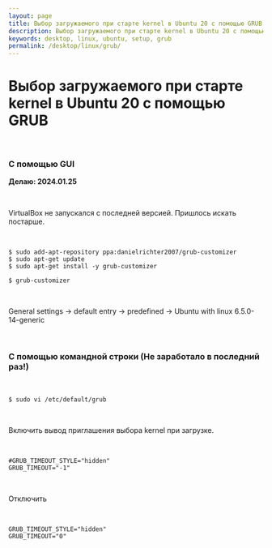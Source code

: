 ```yaml
---
layout: page
title: Выбор загружаемого при старте kernel в Ubuntu 20 с помощью GRUB
description: Выбор загружаемого при старте kernel в Ubuntu 20 с помощью GRUB
keywords: desktop, linux, ubuntu, setup, grub
permalink: /desktop/linux/grub/
---
```


# Выбор загружаемого при старте kernel в Ubuntu 20 с помощью GRUB

<br/>

### С помощью GUI

**Делаю: 2024.01.25**

<br/>

VirtualBox не запускался с последней версией. Пришлось искать постарше.

<br/>

```
$ sudo add-apt-repository ppa:danielrichter2007/grub-customizer
$ sudo apt-get update
$ sudo apt-get install -y grub-customizer

$ grub-customizer
```

<br/>

General settings -> default entry -> predefined -> Ubuntu with linux 6.5.0-14-generic

<br/>

### С помощью командной строки (Не заработало в последний раз!)

<br/>

```
$ sudo vi /etc/default/grub
```

<br/>

Включить вывод приглашения выбора kernel при загрузке.

<br/>

```
#GRUB_TIMEOUT_STYLE="hidden"
GRUB_TIMEOUT="-1"
```

<br/>

Отключить

<br/>

```
GRUB_TIMEOUT_STYLE="hidden"
GRUB_TIMEOUT="0"
```
